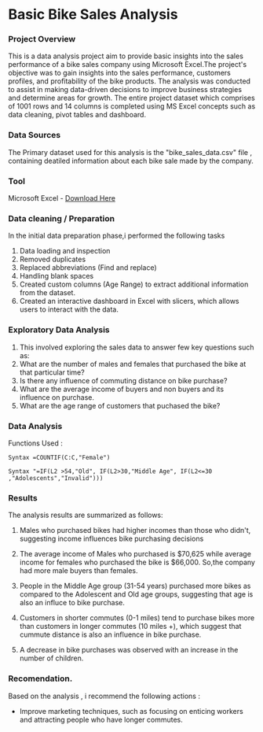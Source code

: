 # Basic Bike Sales Analysis

### Project Overview

This is a data analysis project aim to provide basic insights into the sales performance of a bike sales company using Microsoft Excel.The project's objective was to gain insights into the sales performance, customers profiles, and profitability of the bike products. The analysis was conducted to assist in making data-driven decisions to improve business strategies and determine areas for growth. The entire project dataset which comprises of 1001 rows and 14 columns is completed using MS Excel concepts such as data cleaning, pivot tables and dashboard. 

### Data Sources
The Primary dataset used for this analysis is the "bike_sales_data.csv" file , containing deatiled information about each bike sale made by the company.

### Tool
Microsoft Excel - [Download Here](https:/microsoft.com)

### Data cleaning / Preparation 

In the initial data preparation phase,i performed the following tasks 
1. Data loading and inspection 
2. Removed duplicates
3. Replaced abbreviations (Find and replace)
4. Handling blank spaces
5. Created custom columns (Age Range) to extract additional information from the dataset.
6. Created an interactive dashboard in Excel with slicers, which allows users to interact with the data.

### Exploratory Data Analysis
1. This involved exploring the sales data to answer few key questions such as:
2. What are the number of males and females that purchased the bike at that particular time?
3. Is there any influence of commuting distance on bike purchase?
4. What are the average income of buyers and non buyers and its influence on purchase.
5. What are the age range of customers that puchased the bike?

### Data Analysis
Functions Used :

```Excel
Syntax =COUNTIF(C:C,"Female")

Syntax "=IF(L2 >54,"Old", IF(L2>30,"Middle Age", IF(L2<=30 ,"Adolescents","Invalid")))
```

### Results 

The analysis results are summarized as follows:

1. Males who purchased bikes had higher incomes than those who didn't, suggesting income influences bike purchasing decisions

2. The average income of Males who purchased is $70,625 while average income for females who purchased the bike is $66,000. So,the company had more male buyers than females.
   
3. People in the Middle Age group (31-54 years) purchased more bikes as compared to the Adolescent and Old age groups, suggesting that age is also an influce to bike purchase.
   
4. Customers in shorter commutes (0-1 miles) tend to purchase bikes more than customers in longer commutes (10 miles +), which suggest that cummute distance is also an influence in bike purchase.

5. A decrease in bike purchases was observed with an increase in the number of children.

### Recomendation.

Based on the analysis , i recommend the following actions :

- Improve marketing techniques, such as focusing on enticing workers and attracting people who have longer commutes.






